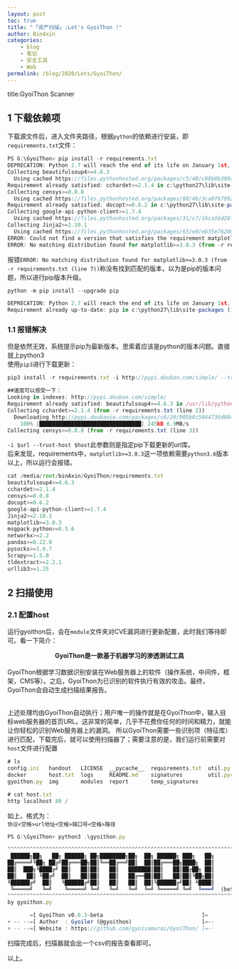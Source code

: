```yaml
---
layout: post
toc: true
title: "「资产扫描」:Let's GyoiThon !"
author: Bin4xin
categories:
    - blog
    - 笔记
    - 安全工具
    - Web
permalink: /blog/2020/Lets/GyoiThon/
---
```



title:GyoiThon Scanner

## 1 下载依赖项
下载源文件后，进入文件夹路径，根据`python`的依赖进行安装，即`requirements.txt`文件：

```javascript
PS G:\GyoiThon> pip install -r requirements.txt
DEPRECATION: Python 2.7 will reach the end of its life on January 1st, 2020. Please upgrade your Python as Python 2.7 won't be maintained after that date. A future version of pip will drop support for Python 2.7. More details about Python 2 support in pip, can be found at https://pip.pypa.io/en/latest/development/release-process/#python-2-support
Collecting beautifulsoup4>=4.6.3
  Using cached https://files.pythonhosted.org/packages/c5/48/c88b0b390ae1f785942fc83413feb1268a1eb696f343d4d55db735b9bb39/beautifulsoup4-4.8.2-py2-none-any.whl
Requirement already satisfied: cchardet>=2.1.4 in c:\python27\lib\site-packages (from -r requirements.txt (line 2)) (2.1.5)
Collecting censys>=0.0.8
  Using cached https://files.pythonhosted.org/packages/88/4b/3ca07679928c26bb5503b53c37e2f6eef2521289956e2c1bf74b64008afa/censys-0.0.8.tar.gz
Requirement already satisfied: docopt>=0.6.2 in c:\python27\lib\site-packages (from -r requirements.txt (line 4)) (0.6.2)
Collecting google-api-python-client>=1.7.4
  Using cached https://files.pythonhosted.org/packages/31/c7/16ca16d28f2d71c8bd6fa67c91eb2a82259dc589c0504f903b675ecdaa84/google_api_python_client-1.7.11-py2-none-any.whl
Collecting Jinja2>=2.10.1
  Using cached https://files.pythonhosted.org/packages/65/e0/eb35e762802015cab1ccee04e8a277b03f1d8e53da3ec3106882ec42558b/Jinja2-2.10.3-py2.py3-none-any.whl
ERROR: Could not find a version that satisfies the requirement matplotlib>=3.0.3 (from -r requirements.txt (line 7)) (from versions: 0.86, 0.86.1, 0.86.2, 0.91.0, 0.91.1, 1.0.1, 1.1.0, 1.1.1, 1.2.0, 1.2.1, 1.3.0, 1.3.1, 1.4.0, 1.4.1rc1, 1.4.1, 1.4.2, 1.4.3, 1.5.0, 1.5.1, 1.5.2, 1.5.3, 2.0.0b1, 2.0.0b2, 2.0.0b3, 2.0.0b4, 2.0.0rc1, 2.0.0rc2, 2.0.0, 2.0.1, 2.0.2, 2.1.0rc1, 2.1.0, 2.1.1, 2.1.2, 2.2.0rc1, 2.2.0, 2.2.2, 2.2.3, 2.2.4)
ERROR: No matching distribution found for matplotlib>=3.0.3 (from -r requirements.txt (line 7))
```

报错`ERROR: No matching distribution found for matplotlib>=3.0.3 (from -r requirements.txt (line 7))`称没有找到匹配的版本，以为是pip的版本问题，所以进行pip版本升级。
```javascript
python -m pip install --upgrade pip

DEPRECATION: Python 2.7 will reach the end of its life on January 1st, 2020. Please upgrade your Python as Python 2.7 won't be maintained after that date. A future version of pip will drop support for Python 2.7. More details about Python 2 support in pip, can be found at https://pip.pypa.io/en/latest/development/release-process/#python-2-support
Requirement already up-to-date: pip in c:\python27\lib\site-packages (19.3.1)
```

### 1.1 报错解决

但是依然无效，系统提示pip为最新版本。思索着应该是python的版本问题。直接就上python3
<br>使用`pip3`进行下载更新：
```javascript
pip3 install -r requirements.txt -i http://pypi.douban.com/simple/ --trusted-host pypi.douban.com

##速度可以感受一下：
Looking in indexes: http://pypi.douban.com/simple/
Requirement already satisfied: beautifulsoup4>=4.6.3 in /usr/lib/python3/dist-packages (from -r requirements.txt (line 1)) (4.8.0)
Collecting cchardet>=2.1.4 (from -r requirements.txt (line 2))
  Downloading http://pypi.doubanio.com/packages/c6/20/905b6c5664736d884a40ac3b1204ab874c3c4a8ce86f7b2e28abc1fc6ee4/cchardet-2.1.5-cp37-cp37m-manylinux1_x86_64.whl (241kB)
    100% |████████████████████████████████| 245kB 6.9MB/s 
Collecting censys>=0.0.8 (from -r requirements.txt (line 3))

```
`-i $url --trust-host $host`此参数则是指定pip下载更新的url库。<br>
后来发现，requirements中，`matplotlib>=3.0.3`这一项依赖需要`python3.6`版本以上，所以运行会报错。
```javascript
cat /media/root/binAxin/GyoiThon/requirements.txt 
beautifulsoup4>=4.6.3
cchardet>=2.1.4
censys>=0.0.8
docopt>=0.6.2
google-api-python-client>=1.7.4
Jinja2>=2.10.1
matplotlib>=3.0.3
msgpack-python>=0.5.6
networkx>=2.2
pandas>=0.22.0
pysocks>=1.6.7
Scrapy>=1.5.0
tldextract>=2.2.1
urllib3>=1.25
```


## 2 扫描使用
### 2.1 配置host
运行gyoithon后，会在`module`文件夹对CVE漏洞进行更新配置，此时我们等待即可。看一下简介：<br>
<center><strong>GyoiThon是一款基于机器学习的渗透测试工具</strong></center><br>
GyoiThon根据学习数据识别安装在Web服务器上的软件（操作系统，中间件，框架，CMS等）。之后，GyoiThon为已识别的软件执行有效的攻击。最终，GyoiThon会自动生成扫描结果报告。<br>

<br>上述处理均由GyoiThon自动执行；用户唯一的操作就是在GyoiThon中，输入目标web服务器的首页URL。这非常的简单，几乎不花费你任何的时间和精力，就能让你轻松的识别Web服务器上的漏洞。
所以GyoiThon需要一些识别项（特征库）进行匹配，下载完后，就可以使用扫描器了；需要注意的是，我们运行前需要对`host`文件进行配置
```javascript
# ls
config.ini   handout   LICENSE  __pycache__  requirements.txt  util.py
docker       host.txt  logs     README.md    signatures        util.pyc
gyoithon.py  img       modules  report       temp_signatures

# cat host.txt 
http localhost 80 /
```
如上，格式为：<br>
`协议<空格>url地址<空格>端口号<空格>路径`

```javascript
PS G:\GyoiThon> python3 .\gyoithon.py

^^^^^^^^^^^^^^^^^^^^^^^^^^^^^^^^^^^^^^^^^^^^^^^^^^^^^^^^^^^^^^^^^^^^^^^^^^
 ██████╗██╗   ██╗ ██████╗ ██╗████████╗██╗  ██╗ ██████╗ ███╗   ██╗
██╔════╝╚██╗ ██╔╝██╔═══██╗██║╚══██╔══╝██║  ██║██╔═══██╗████╗  ██║
██║  ███╗╚████╔╝ ██║   ██║██║   ██║   ███████║██║   ██║██╔██╗ ██║
██║   ██║ ╚██╔╝  ██║   ██║██║   ██║   ██╔══██║██║   ██║██║╚██╗██║
╚██████╔╝  ██║   ╚██████╔╝██║   ██║   ██║  ██║╚██████╔╝██║ ╚████║
 ╚═════╝   ╚═╝    ╚═════╝ ╚═╝   ╚═╝   ╚═╝  ╚═╝ ╚═════╝ ╚═╝  ╚═══╝  (beta)
^^^^^^^^^^^^^^^^^^^^^^^^^^^^^^^^^^^^^^^^^^^^^^^^^^^^^^^^^^^^^^^^^^^^^^^^^^
by gyoithon.py

       =[ GyoiThon v0.0.3-beta                               ]=
+ -- --=[ Author  : Gyoiler (@gyoithon)                      ]=--
+ -- --=[ Website : https://github.com/gyoisamurai/GyoiThon/ ]=--
```
扫描完成后，扫描器就会出一个csv的报告查看即可。

以上。